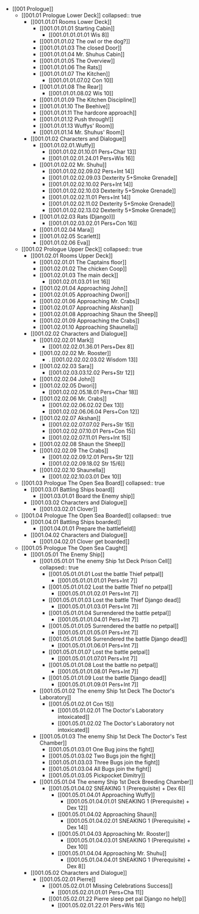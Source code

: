 - [[001 Prologue]]
	- [[001.01 Prologue Lower Deck]]
	  collapsed:: true
		- [[001.01.01 Rooms Lower Deck]]
			- [[001.01.01.01 Starting Cabin]]
				- [[001.01.01.01.01 Wis 8]]
			- [[001.01.01.02 The owl or the dog?]]
			- [[001.01.01.03 The closed Door]]
			- [[001.01.01.04 Mr. Shuhus Cabin]]
			- [[001.01.01.05 The Overview]]
			- [[001.01.01.06 The Rats]]
			- [[001.01.01.07 The Kitchen]]
				- [[001.01.01.07.02 Con 10]]
			- [[001.01.01.08 The Rear]]
				- [[001.01.01.08.02 Wis 10]]
			- [[001.01.01.09 The Kitchen Discipline]]
			- [[001.01.01.10 The Beehive]]
			- [[001.01.01.11 The hardcore approach]]
			- [[001.01.01.12 Push through!]]
			- [[001.01.01.13 Wuffys' Room]]
			- [[001.01.01.14 Mr. Shuhus' Room]]
		- [[001.01.02 Characters and Dialogue]]
			- [[001.01.02.01.Wuffy]]
				- [[001.01.02.01.10.01 Pers+Char 13]]
				- [[001.01.02.01.24.01 Pers+Wis 16]]
			- [[001.01.02.02 Mr. Shuhu]]
				- [[001.01.02.02.09.02 Pers+Int 14]]
				- [[001.01.02.02.09.03 Dexterity 5+Smoke Grenade]]
				- [[001.01.02.02.10.02 Pers+Int 14]]
				- [[001.01.02.02.10.03 Dexterity 5+Smoke Grenade]]
				- [[001.01.02.02.11.01 Pers+Int 14]]
				- [[001.01.02.02.11.02 Dexterity 5+Smoke Grenade]]
				- [[001.01.02.02.13.02 Dexterity 5+Smoke Grenade]]
			- [[001.01.02.03 Rats (Django)]]
				- [[001.01.02.03.02.01 Pers+Con 16]]
			- [[001.01.02.04 Mara]]
			- [[001.01.02.05 Scarlett]]
			- [[001.01.02.06 Eva]]
	- [[001.02 Prologue Upper Deck]]
	  collapsed:: true
		- [[001.02.01 Rooms Upper Deck]]
			- [[001.02.01.01 The Captains floor]]
			- [[001.02.01.02 The chicken Coop]]
			- [[001.02.01.03 The main deck]]
				- [[001.02.01.03.01 Int 16]]
			- [[001.02.01.04 Approaching John]]
			- [[001.02.01.05 Approaching Dwori]]
			- [[001.02.01.06 Approaching Mr. Crabs]]
			- [[001.02.01.07 Approaching Akshan]]
			- [[001.02.01.08 Approaching Shaun the Sheep]]
			- [[001.02.01.09 Approaching the Crabs]]
			- [[001.02.01.10 Approaching Shaunella]]
		- [[001.02.02 Characters and Dialogue]]
			- [[001.02.02.01 Mark]]
				- [[001.02.02.01.36.01 Pers+Dex 8]]
			- [[001.02.02.02 Mr. Rooster]]
				- . [[001.02.02.02.03.02 Wisdom 13]]
			- [[001.02.02.03 Sara]]
				- [[001.02.03.03.12.02 Pers+Str 12]]
			- [[001.02.02.04 John]]
			- [[001.02.02.05 Dwori]]
				- [[001.02.02.05.18.01 Pers+Char 18]]
			- [[001.02.02.06 Mr. Crabs]]
				- [[001.02.02.06.02.02 Dex 13]]
				- [[001.02.02.06.06.04 Pers+Con 12]]
			- [[001.02.02.07 Akshan]]
				- [[001.02.02.07.07.02 Pers+Str 15]]
				- [[001.02.02.07.10.01 Pers+Con 15]]
				- [[001.02.02.07.11.01 Pers+Int 15]]
			- [[001.02.02.08 Shaun the Sheep]]
			- [[001.02.02.09 The Crabs]]
				- [[001.02.02.09.12.01 Pers+Str 12]]
				- [[001.02.02.09.18.02 Str 15/6]]
			- [[001.02.02.10 Shaunella]]
				- [[001.02.02.10.03.01 Dex 10]]
	- [[001.03 Prologue The Open Sea Board]]
	  collapsed:: true
		- [[001.03.01 Battling Ships board]]
			- [[001.03.01.01 Board the Enemy ship]]
		- [[001.03.02 Characters and Dialogue]]
			- [[001.03.02.01 Clover]]
	- [[001.04 Prologue The Open Sea Boarded]]
	  collapsed:: true
		- [[001.04.01 Battling Ships boarded]]
			- [[001.04.01.01 Prepare the battlefield]]
		- [[001.04.02 Characters and Dialogue]]
			- [[001.04.02.01 Clover get boarded]]
	- [[001.05 Prologue The Open Sea Caught]]
		- [[001.05.01 The Enemy Ship]]
			- [[001.05.01.01 The enemy Ship 1st Deck Prison Cell]]
			  collapsed:: true
				- [[001.05.01.01.01 Lost the battle Thief petpal]]
					- [[001.05.01.01.01.01 Pers+Int 7]]
				- [[001.05.01.01.02 Lost the battle Thief no petpal]]
					- [[001.05.01.01.02.01 Pers+Int 7]]
				- [[001.05.01.01.03 Lost the battle Thief Django dead]]
					- [[001.05.01.01.03.01 Pers+Int 7]]
				- [[001.05.01.01.04 Surrendered the battle petpal]]
					- [[001.05.01.01.04.01 Pers+Int 7]]
				- [[001.05.01.01.05 Surrendered the battle no petpal]]
					- [[001.05.01.01.05.01 Pers+Int 7]]
				- [[001.05.01.01.06 Surrendered the battle Django dead]]
					- [[001.05.01.01.06.01 Pers+Int 7]]
				- [[001.05.01.01.07 Lost the battle petpal]]
					- [[001.05.01.01.07.01 Pers+Int 7]]
				- [[001.05.01.01.08 Lost the battle no petpal]]
					- [[001.05.01.01.08.01 Pers+Int 7]]
				- [[001.05.01.01.09 Lost the battle Django dead]]
					- [[001.05.01.01.09.01 Pers+Int 7]]
			- [[001.05.01.02 The enemy Ship 1st Deck The Doctor's Laboratory]]
				- [[001.05.01.02.01 Con 15]]
					- [[001.05.01.02.01 The Doctor's Laboratory intoxicated]]
					- [[001.05.01.02.02 The Doctor's Laboratory not intoxicated]]
			- [[001.05.01.03 The enemy Ship 1st Deck The Doctor's Test Chamber]]
				- [[001.05.01.03.01 One Bug joins the fight]]
				- [[001.05.01.03.02 Two Bugs join the fight]]
				- [[001.05.01.03.03 Three Bugs join the fight]]
				- [[001.05.01.03.04 All Bugs join the fight]]
				- [[001.05.01.03.05 Pickpocket Dimitry]]
			- [[001.05.01.04 The enemy Ship 1st Deck Breeding Chamber]]
				- [[001.05.01.04.02 SNEAKING 1 (Prerequisite) + Dex 6]]
					- [[001.05.01.04.01 Approaching Wuffy]]
						- [[001.05.01.04.01.01 SNEAKING 1 (Prerequisite) + Dex 12]]
					- [[001.05.01.04.02 Approaching Shaun]]
						- [[001.05.01.04.02.01 SNEAKING 1 (Prerequisite) + Dex 14]]
					- [[001.05.01.04.03 Approaching Mr. Rooster]]
						- [[001.05.01.04.03.01 SNEAKING 1 (Prerequisite) + Dex 10]]
					- [[001.05.01.04.04 Approaching Mr. Shuhu]]
						- [[001.05.01.04.04.01 SNEAKING 1 (Prerequisite) + Dex 8]]
		- [[001.05.02 Characters and Dialogue]]
			- [[001.05.02.01 Pierre]]
				- [[001.05.02.01.01 Missing Celebrations Success]]
					- [[001.05.02.01.01.01 Pers+Cha 11]]
				- [[001.05.02.01.22 Pierre sleep pet pal Django no help]]
					- [[001.05.02.01.22.01 Pers+Wis 16]]